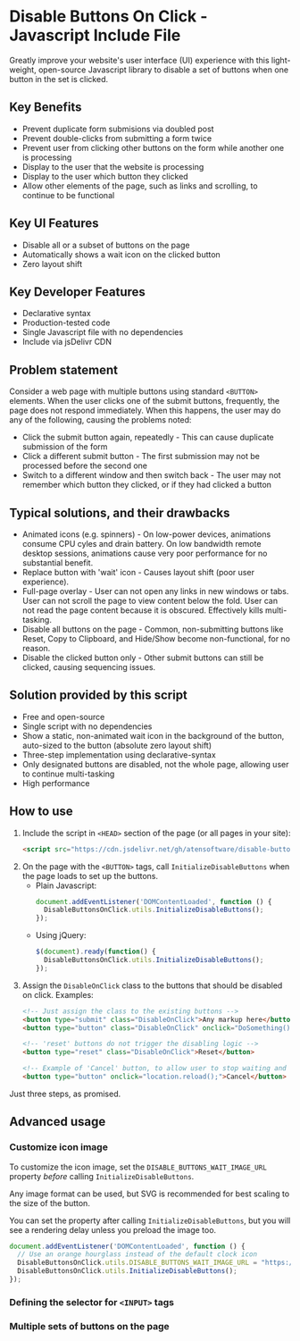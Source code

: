 # Disable Buttons On Click - Javascript Include File

Greatly improve your website's user interface (UI) experience with this light-weight, 
open-source Javascript library to  disable a set of buttons when one button in the set is clicked.

## Key Benefits

* Prevent duplicate form submisions via doubled post
* Prevent double-clicks from submitting a form twice
* Prevent user from clicking other buttons on the form while another one is processing
* Display to the user that the website is processing
* Display to the user which button they clicked
* Allow other elements of the page, such as links and scrolling, to continue to be functional

## Key UI Features

* Disable all or a subset of buttons on the page
* Automatically shows a wait icon on the clicked button
* Zero layout shift

## Key Developer Features

* Declarative syntax
* Production-tested code
* Single Javascript file with no dependencies
* Include via jsDelivr CDN

## Problem statement

Consider a web page with multiple buttons using standard `<BUTTON>` elements.  When the user clicks one of the submit buttons, frequently, the page does not respond immediately.  When this happens, the user may do any of the following, causing the problems noted:

* Click the submit button again, repeatedly - This can cause duplicate submission of the form
* Click a different submit button - The first submission may not be processed before the second one
* Switch to a different window and then switch back - The user may not remember which button they clicked, or if they had clicked a button

## Typical solutions, and their drawbacks

* Animated icons (e.g. spinners) - On low-power devices, animations consume CPU cyles and drain battery.  On low bandwidth remote desktop sessions, animations cause very poor performance for no substantial benefit.
* Replace button with 'wait' icon - Causes layout shift (poor user experience).
* Full-page overlay - User can not open any links in new windows or tabs.  User can not scroll the page to view content below the fold.  User can not read the page content because it is obscured. Effectively kills multi-tasking.
* Disable all buttons on the page - Common, non-submitting buttons like Reset, Copy to Clipboard, and Hide/Show become non-functional, for no reason.
* Disable the clicked button only - Other submit buttons can still be clicked, causing sequencing issues.

## Solution provided by this script

* Free and open-source
* Single script with no dependencies
* Show a static, non-animated wait icon in the background of the button, auto-sized to the button (absolute zero layout shift)
* Three-step implementation using declarative-syntax
* Only designated buttons are disabled, not the whole page, allowing user to continue multi-tasking
* High performance

## How to use

1. Include the script in `<HEAD>` section of the page (or all pages in your site):
   ```html
   <script src="https://cdn.jsdelivr.net/gh/atensoftware/disable-buttons-on-click@latest/disable-buttons-on-click.js"></script>
   ```
1. On the page with the `<BUTTON>` tags, call `InitializeDisableButtons` when the page loads to set up the buttons.
   - Plain Javascript:
     ```javascript
     document.addEventListener('DOMContentLoaded', function () {
       DisableButtonsOnClick.utils.InitializeDisableButtons();
     });
     ```
   - Using jQuery:
     ```javascript
     $(document).ready(function() {
       DisableButtonsOnClick.utils.InitializeDisableButtons();
     });
     ```
3. Assign the `DisableOnClick` class to the buttons that should be disabled on click.  Examples:
   ```html
   <!-- Just assign the class to the existing buttons -->
   <button type="submit" class="DisableOnClick">Any markup here</button>
   <button type="button" class="DisableOnClick" onclick="DoSomething();">Any markup here</button>

   <!-- 'reset' buttons do not trigger the disabling logic -->
   <button type="reset" class="DisableOnClick">Reset</button>

   <!-- Example of 'Cancel' button, to allow user to stop waiting and re-enable the buttons -->
   <button type="button" onclick="location.reload();">Cancel</button>
   ```

Just three steps, as promised.

## Advanced usage

### Customize icon image

To customize the icon image, set the `DISABLE_BUTTONS_WAIT_IMAGE_URL` property *before* calling `InitializeDisableButtons`. 

Any image format can be used, but SVG is recommended for best scaling to the size of the button.

You can set the property after calling `InitializeDisableButtons`, but you will see a rendering delay 
unless you preload the image too.

```javascript
document.addEventListener('DOMContentLoaded', function () {
  // Use an orange hourglass instead of the default clock icon
  DisableButtonsOnClick.utils.DISABLE_BUTTONS_WAIT_IMAGE_URL = "https://icongr.am/octicons/hourglass.svg?color=ff8000";
  DisableButtonsOnClick.utils.InitializeDisableButtons();
});
```

### Defining the selector for `<INPUT>` tags


### Multiple sets of buttons on the page
